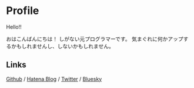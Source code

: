 # Profile
Hello!!

おはこんばんにちは！
しがない元プログラマーです。
気まぐれに何かアップするかもしれませんし、しないかもしれません。

## Links
[Github](https://github.com/yoshitaka-k) / [Hatena Blog](https://www.ktgw.jp) / [Twitter](https://twitter.com/Yoshitaka0922) / [Bluesky](https://yoshitaka0922.bsky.social)
